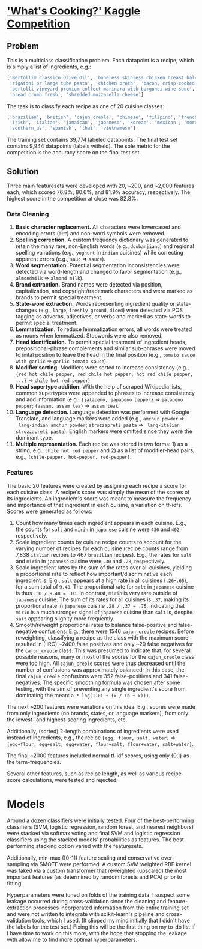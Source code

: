 # ['What's Cooking?' Kaggle Competition](https://www.kaggle.com/c/whats-cooking-kernels-only)

## Problem

This is a multiclass classification problem. Each datapoint is a recipe, which is simply a list of ingredients, e.g.:

```python
['Bertolli® Classico Olive Oil', 'boneless skinless chicken breast halves', 'eggs',
 'rigatoni or large tube pasta', 'chicken broth', 'bacon, crisp-cooked and crumbled', 
 'bertolli vineyard premium collect marinara with burgundi wine sauc',
 'bread crumb fresh', 'shredded mozzarella cheese']
```

The task is to classify each recipe as one of 20 cuisine classes:

```python
['brazilian', 'british', 'cajun_creole', 'chinese', 'filipino', 'french', 'greek', 'indian',
 'irish', 'italian', 'jamaican', 'japanese', 'korean', 'mexican', 'moroccan', 'russian',
 'southern_us', 'spanish', 'thai', 'vietnamese']
```

The training set contains 39,774 labeled datapoints. The final test set contains 9,944 datapoints (labels witheld). The sole metric for the competition is the accuracy score on the final test set.

## Solution

Three main featuresets were developed with 20, ~200, and ~2,000 features each, which scored 76.8%, 80.6%, and 81.9% accuracy, respectively. The highest score in the competition at close was 82.8%.

### Data Cleaning

1. **Basic character replacement.** All characters were lowercased and encoding errors (`â€™`) and non-word symbols were removed.
1. **Spelling correction.** A custom frequency dictionary was generated to retain the many rare, non-English words (e.g., `doubanjiang`) and regional spelling vairations (e.g., `yoghurt` in `indian` cuisines) while correcting apparent errors (e.g., `sauc` => `sauce`).
1. **Word segmentation.** Potential segmentation inconsistencies were detected via word-length and changed to favor segmentation (e.g., `almondmilk` => `almond milk`).
1. **Brand extraction.** Brand names were detected via position, capitalization, and copyright/trademark characters and were marked as brands to permit special treatment.
1. **State-word extraction.** Words representing ingredient quality or state-changes (e.g., `large`, `freshly ground`, `diced`) were detected via POS tagging as adverbs, adjectives, or verbs and marked as state-words to permit special treatment.
1. **Lemmatization**. To reduce lemmatization errors, all words were treated as nouns when lemmatized. Stopwords were also removed.
1. **Head identification.** To permit special treatment of ingredient heads, prepositional-phrase complements and similar sub-phrases were moved to inital position to leave the head in the final position (e.g., `tomato sauce with garlic` => `garlic tomato sauce`).
1. **Modifier sorting.** Modifiers were sorted to increase consistency (e.g., `{red hot chile pepper, red chile hot pepper, hot red chile pepper, ...}` => `chile hot red pepper`).
1. **Head supertype addition.** With the help of scraped Wikipedia lists, common supertypes were appended to phrases to increase consistency and add information (e.g., `{jalapeno, japapeno pepper}` => `jalapeno pepper`; `{assam, assam tea}` => `assam tea`).
1. **Language detection.** Language detection was performed with Google Translate, and language markers were added (e.g., `amchur powder` => `_lang-indian amchur powder`; `strozzapreti pasta` => `_lang-italian strozzapreti pasta`). English markers were omitted since they were the dominant type.
1. **Multiple representation.** Each recipe was stored in two forms: 1) as a string, e.g., `chile hot red pepper` and 2) as a list of modifier-head pairs, e.g., `[chile-pepper, hot-pepper, red-pepper]`.


### Features

The basic 20 features were created by assigning each recipe a score for each cuisine class. A recipe's score was simply the mean of the scores of its ingredients. An ingredient's score was meant to measure the frequency and importance of that ingredient in each cuisine, a variation on tf-idfs. Scores were generated as follows:

1. Count how many times each ingredient appears in each cuisine. E.g., the counts for `salt` and `mirin` in `japanese` cuisine were `430` and `402`, respectively.
1. Scale ingredient counts by cuisine recipe counts to account for the varying number of recipes for each cuisine (recipe counts range from 7,838 `italian` recipes to 467 `brazilian` recipes). E.g., the rates for `salt` and `mirin` in `japanese` cuisine were `.30` and `.28`, respectively.
1. Scale ingredient rates by the sum of the rates over all cuisines, yielding a proportional rate to reflect how important/discriminative each ingredient is. E.g., `salt` appears at a high rate in all cuisines (`.26`-`.65`), for a sum total of `9.48`. The proportional rate for `salt` in `japanese` cuisine is thus `.30 / 9.48 = .03`. In contrast, `mirin` is very rare outside of `japanese` cuisine. The sum of its rates for all cuisines is `.37`, making its proportional rate in `japanese` cuisine `.28 / .37 = .75`, indicating that `mirin` is a much stronger signal of `japanese` cuisine than `salt` is, despite `salt` appearing slighlty more frequently.
1. Smooth/reweight proportional rates to balance false-positive and false-negative confusions. E.g., there were 1546 `cajun_creole` recipes. Before reweighting, classifying a recipe as the class with the maximum score resulted in (IIRC) ~2400 false positives and only ~20 false negatives for the `cajun_creole` class. This was presumed to indicate that, for several possible reasons, many or most of the scores for the `cajun_creole` class were too high. All `cajun_creole` scores were thus decreased until the number of confusions was approximately balanced; in this case, the final `cajun_creole` confusions were 352 false-positives and 341 false-negatives. The specific smoothing formula was chosen after some testing, with the aim of preventing any single ingredient's score from dominating the mean: `a * log(1.01 + (x / (b + x)))`.

The next ~200 features were variations on this idea. E.g., scores were made from only ingredients (no brands, states, or language markers), from only the lowest- and highest-scoring ingredients, etc.

Additionally, (sorted) 2-length combinations of ingredients were used instead of ingredients, e.g., the recipe `[egg, flour, salt, water]` => `[egg+flour, egg+salt, egg+water, flour+salt, flour+water, salt+water]`.

The final ~2000 features included normal tf-idf scores, using only {0,1} as the term-frequencies.

Several other features, such as recipe length, as well as various recipe-score calculations, were tested and rejected.

# Models

Around a dozen classifiers were initially tested. Four of the best-performing classifiers (SVM, logistic regression, random forest, and nearest neighbors) were stacked via softmax voting and final SVM and logistic regression classifiers using the stacked models' probabilities as features. The best-performing stacking option varied with the featuresets.

Additionally, min-max ([0-1]) feature scaling and conservative over-sampling via SMOTE were performed. A custom SVM weighted RBF kernel was faked via a custom transformer that reweighted (upscaled) the most important features (as determined by random forests and PCA) prior to fitting.

Hyperparameters were tuned on folds of the training data. I suspect some leakage occurred during cross-validation since the cleaning and feature-extraction processes incorporated information from the entire training set and were not written to integrate with scikit-learn's pipeline and cross-validation tools, which I used. (It slipped my mind initially that I didn't have the labels for the test set.) Fixing this will be the first thing on my to-do list if I have time to work on this more, with the hope that stopping the leakage with allow me to find more optimal hyperparameters.

